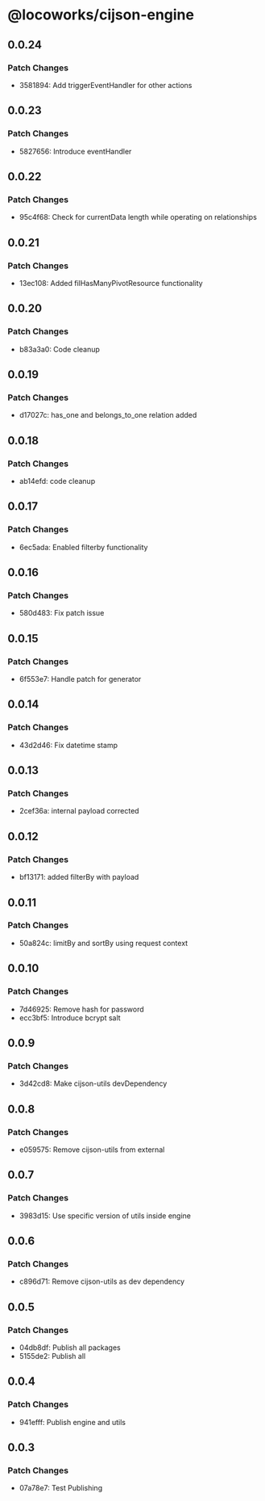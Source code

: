 # @locoworks/cijson-engine

## 0.0.24

### Patch Changes

- 3581894: Add triggerEventHandler for other actions

## 0.0.23

### Patch Changes

- 5827656: Introduce eventHandler

## 0.0.22

### Patch Changes

- 95c4f68: Check for currentData length while operating on relationships

## 0.0.21

### Patch Changes

- 13ec108: Added filHasManyPivotResource functionality

## 0.0.20

### Patch Changes

- b83a3a0: Code cleanup

## 0.0.19

### Patch Changes

- d17027c: has_one and belongs_to_one relation added

## 0.0.18

### Patch Changes

- ab14efd: code cleanup

## 0.0.17

### Patch Changes

- 6ec5ada: Enabled filterby functionality

## 0.0.16

### Patch Changes

- 580d483: Fix patch issue

## 0.0.15

### Patch Changes

- 6f553e7: Handle patch for generator

## 0.0.14

### Patch Changes

- 43d2d46: Fix datetime stamp

## 0.0.13

### Patch Changes

- 2cef36a: internal payload corrected

## 0.0.12

### Patch Changes

- bf13171: added filterBy with payload

## 0.0.11

### Patch Changes

- 50a824c: limitBy and sortBy using request context

## 0.0.10

### Patch Changes

- 7d46925: Remove hash for password
- ecc3bf5: Introduce bcrypt salt

## 0.0.9

### Patch Changes

- 3d42cd8: Make cijson-utils devDependency

## 0.0.8

### Patch Changes

- e059575: Remove cijson-utils from external

## 0.0.7

### Patch Changes

- 3983d15: Use specific version of utils inside engine

## 0.0.6

### Patch Changes

- c896d71: Remove cijson-utils as dev dependency

## 0.0.5

### Patch Changes

- 04db8df: Publish all packages
- 5155de2: Publish all

## 0.0.4

### Patch Changes

- 941efff: Publish engine and utils

## 0.0.3

### Patch Changes

- 07a78e7: Test Publishing
